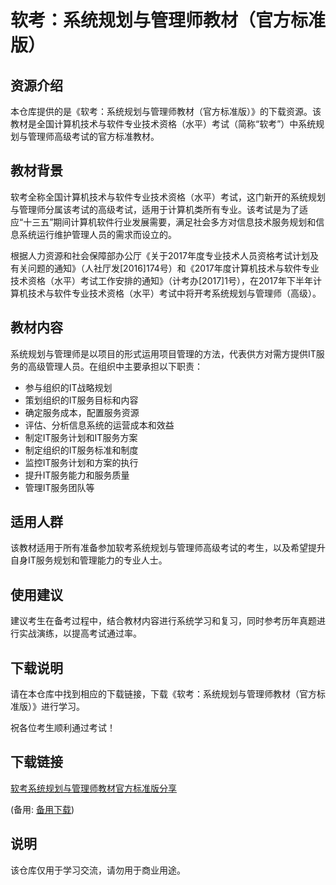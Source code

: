 # 软考：系统规划与管理师教材（官方标准版）

## 资源介绍

本仓库提供的是《软考：系统规划与管理师教材（官方标准版）》的下载资源。该教材是全国计算机技术与软件专业技术资格（水平）考试（简称“软考”）中系统规划与管理师高级考试的官方标准教材。

## 教材背景

软考全称全国计算机技术与软件专业技术资格（水平）考试，这门新开的系统规划与管理师分属该考试的高级考试，适用于计算机类所有专业。该考试是为了适应“十三五”期间计算机软件行业发展需要，满足社会多方对信息技术服务规划和信息系统运行维护管理人员的需求而设立的。

根据人力资源和社会保障部办公厅《关于2017年度专业技术人员资格考试计划及有关问题的通知》（人社厅发[2016]174号）和《2017年度计算机技术与软件专业技术资格（水平）考试工作安排的通知》（计考办[2017]1号），在2017年下半年计算机技术与软件专业技术资格（水平）考试中将开考系统规划与管理师（高级）。

## 教材内容

系统规划与管理师是以项目的形式运用项目管理的方法，代表供方对需方提供IT服务的高级管理人员。在组织中主要承担以下职责：

- 参与组织的IT战略规划
- 策划组织的IT服务目标和内容
- 确定服务成本，配置服务资源
- 评估、分析信息系统的运营成本和效益
- 制定IT服务计划和IT服务方案
- 制定组织的IT服务标准和制度
- 监控IT服务计划和方案的执行
- 提升IT服务能力和服务质量
- 管理IT服务团队等

## 适用人群

该教材适用于所有准备参加软考系统规划与管理师高级考试的考生，以及希望提升自身IT服务规划和管理能力的专业人士。

## 使用建议

建议考生在备考过程中，结合教材内容进行系统学习和复习，同时参考历年真题进行实战演练，以提高考试通过率。

## 下载说明

请在本仓库中找到相应的下载链接，下载《软考：系统规划与管理师教材（官方标准版）》进行学习。

祝各位考生顺利通过考试！

## 下载链接
[软考系统规划与管理师教材官方标准版分享](https://pan.quark.cn/s/1a2be25d404d) 

(备用: [备用下载](https://pan.baidu.com/s/1bSI1Sm3Z6Ep_a63YYU3YAg?pwd=1234))

## 说明

该仓库仅用于学习交流，请勿用于商业用途。
